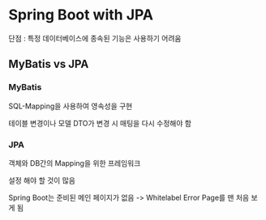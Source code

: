 # Spring Boot with JPA

단점 : 특정 데이터베이스에 종속된 기능은 사용하기 어려움

## MyBatis vs JPA

### MyBatis

SQL-Mapping을 사용하여 영속성을 구현

테이블 변경이나 모델 DTO가 변경 시 매팅을 다시 수정해야 함

### JPA

객체와 DB간의 Mapping을 위한 프레임워크

설정 해야 할 것이 많음



Spring Boot는 준비된 메인 페이지가 없음 -> Whitelabel Error Page를 맨 처음 보게 됨




